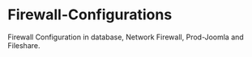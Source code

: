 # Firewall-Configurations
Firewall Configuration in database, Network Firewall, Prod-Joomla and Fileshare.

